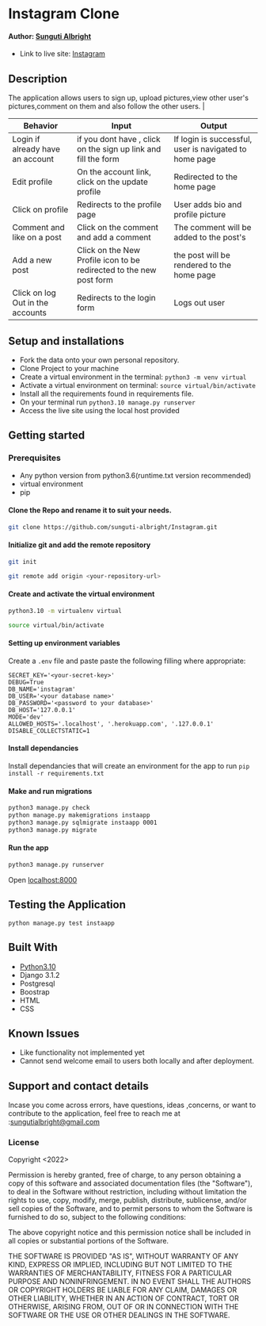 # Instagram Clone

#### Author: [Sunguti Albright](https://github.com/sunguti-albright)


* Link to live site: [Instagram](https://albrightgram.herokuapp.com/)

## Description
The application allows users to sign up, upload pictures,view other user's pictures,comment on them and also follow the other users.
   |


| Behavior            | Input                         | Output                        | 
| ------------------- | ----------------------------- | ----------------------------- |
| Login	if already have an account |if you dont have , click on the sign up link and fill the form  | If login is successful, user is navigated to home page | Click on `Comment` | Taken to where you can comment | Signs In/ Signs Up |
| Edit profile | On the account link, click on the  update profile | Redirected to the home page |
| Click on profile | Redirects to the profile page | User adds bio and profile picture |
|Comment and like on a post|Click on the comment and add a comment|The comment will be added to the post's
|Add a new post|Click on the New Profile icon to be redirected to the new post form|the post will be rendered to the home page
| Click on log Out in the accounts| Redirects to the login form | Logs out user  |

## Setup and installations
* Fork the data onto your own personal repository.
* Clone Project to your machine
* Create a virtual environment in the terminal: `python3 -m venv virtual`
* Activate a virtual environment on terminal: `source virtual/bin/activate`
* Install all the requirements found in requirements file.
* On your terminal run `python3.10 manage.py runserver`
* Access the live site using the local host provided



## Getting started

### Prerequisites
* Any python version from python3.6(runtime.txt version recommended)
* virtual environment
* pip

#### Clone the Repo and rename it to suit your needs.
```bash
git clone https://github.com/sunguti-albright/Instagram.git
```
#### Initialize git and add the remote repository
```bash
git init
```
```bash
git remote add origin <your-repository-url>
```

#### Create and activate the virtual environment
```bash
python3.10 -m virtualenv virtual
```

```bash
source virtual/bin/activate
```

#### Setting up environment variables
Create a `.env` file and paste paste the following filling where appropriate:
```
SECRET_KEY='<your-secret-key>'
DEBUG=True
DB_NAME='instagram'
DB_USER='<your database name>'
DB_PASSWORD='<password to your database>'
DB_HOST='127.0.0.1'
MODE='dev'
ALLOWED_HOSTS='.localhost', '.herokuapp.com', '.127.0.0.1'
DISABLE_COLLECTSTATIC=1
```

#### Install dependancies
Install dependancies that will create an environment for the app to run
`pip install -r requirements.txt`

#### Make and run migrations
```bash
python3 manage.py check
python manage.py makemigrations instaapp
python3 manage.py sqlmigrate instaapp 0001
python3 manage.py migrate
```

#### Run the app
```bash
python3 manage.py runserver
```
Open [localhost:8000](http://127.0.0.1:8000/)



## Testing the Application
`python manage.py test instaapp`
        
## Built With

* [Python3.10](https://docs.python.org/3/)
* Django 3.1.2
* Postgresql 
* Boostrap
* HTML
* CSS

## Known Issues
* Like functionality not implemented yet
* Cannot send welcome email to users both locally and after deployment.

## Support and contact details
 Incase you come across errors, have questions, ideas ,concerns, or want to contribute to the application, feel free to reach me at :sungutialbright@gmail.com

### License

Copyright <2022> <Sunguti Albright>

Permission is hereby granted, free of charge, to any person obtaining a copy of this software and associated documentation files (the "Software"), to deal in the Software without restriction, including without limitation the rights to use, copy, modify, merge, publish, distribute, sublicense, and/or sell copies of the Software, and to permit persons to whom the Software is furnished to do so, subject to the following conditions:

The above copyright notice and this permission notice shall be included in all copies or substantial portions of the Software.

THE SOFTWARE IS PROVIDED "AS IS", WITHOUT WARRANTY OF ANY KIND, EXPRESS OR IMPLIED, INCLUDING BUT NOT LIMITED TO THE WARRANTIES OF MERCHANTABILITY, FITNESS FOR A PARTICULAR PURPOSE AND NONINFRINGEMENT. IN NO EVENT SHALL THE AUTHORS OR COPYRIGHT HOLDERS BE LIABLE FOR ANY CLAIM, DAMAGES OR OTHER LIABILITY, WHETHER IN AN ACTION OF CONTRACT, TORT OR OTHERWISE, ARISING FROM, OUT OF OR IN CONNECTION WITH THE SOFTWARE OR THE USE OR OTHER DEALINGS IN THE SOFTWARE.